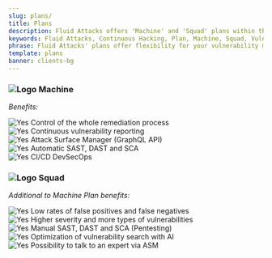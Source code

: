 ```yaml
---
slug: plans/
title: Plans
description: Fluid Attacks offers 'Machine' and 'Squad' plans within the Continuous Hacking service to provide you with flexibility in managing your vulnerabilities.
keywords: Fluid Attacks, Continuous Hacking, Plan, Machine, Squad, Vulnerability, Ethical Hacking, Pentesting
phrase: Fluid Attacks' plans offer flexibility for your vulnerability management program
template: plans
banner: clients-bg
---
```


<div class="sect2 plans-title">

<h3>

![Logo](https://res.cloudinary.com/fluid-attacks/image/upload/c_scale,w_25/v1619617792/airs/logo-fluid-mobile_cml7pr.webp)
Machine

</h3>

<div class="paragraph">

*Benefits:*

![Yes](https://res.cloudinary.com/fluid-attacks/image/upload/v1620226926/airs/icons/yes_xcsf3o.webp)
Control of the whole remediation process<br>
![Yes](https://res.cloudinary.com/fluid-attacks/image/upload/v1620226926/airs/icons/yes_xcsf3o.webp)
Continuous vulnerability reporting<br>
![Yes](https://res.cloudinary.com/fluid-attacks/image/upload/v1620226926/airs/icons/yes_xcsf3o.webp)
Attack Surface Manager (GraphQL API)<br>
![Yes](https://res.cloudinary.com/fluid-attacks/image/upload/v1620226926/airs/icons/yes_xcsf3o.webp)
Automatic SAST, DAST and SCA<br>
![Yes](https://res.cloudinary.com/fluid-attacks/image/upload/v1620226926/airs/icons/yes_xcsf3o.webp)
CI/CD DevSecOps<br>

</div>

</div>

<div class="sect2 plans-title">

<h3>

![Logo](https://res.cloudinary.com/fluid-attacks/image/upload/c_scale,w_25/v1619617792/airs/logo-fluid-mobile_cml7pr.webp)
Squad

</h3>

<div class="paragraph">

*Additional to Machine Plan benefits:*

![Yes](https://res.cloudinary.com/fluid-attacks/image/upload/v1620226926/airs/icons/yes_xcsf3o.webp)
Low rates of false positives and false negatives<br>
![Yes](https://res.cloudinary.com/fluid-attacks/image/upload/v1620226926/airs/icons/yes_xcsf3o.webp)
Higher severity and more types of vulnerabilities<br>
![Yes](https://res.cloudinary.com/fluid-attacks/image/upload/v1620226926/airs/icons/yes_xcsf3o.webp)
Manual SAST, DAST and SCA (Pentesting)<br>
![Yes](https://res.cloudinary.com/fluid-attacks/image/upload/v1620226926/airs/icons/yes_xcsf3o.webp)
Optimization of vulnerability search with AI<br>
![Yes](https://res.cloudinary.com/fluid-attacks/image/upload/v1620226926/airs/icons/yes_xcsf3o.webp)
Possibility to talk to an expert via ASM<br>

</div>

</div>